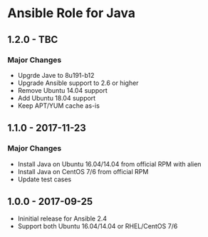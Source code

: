 Ansible Role for Java
=====================

1.2.0 - TBC
-----------

### Major Changes

-   Upgrde Jave to 8u191-b12
-   Upgrade Ansible support to 2.6 or higher
-   Remove Ubuntu 14.04 support
-   Add Ubuntu 18.04 support
-   Keep APT/YUM cache as-is

1.1.0 - 2017-11-23
------------------

### Major Changes

-   Install Java on Ubuntu 16.04/14.04 from official RPM with alien
-   Install Java on CentOS 7/6 from official RPM
-   Update test cases

1.0.0 - 2017-09-25
------------------

-   Ininitial release for Ansible 2.4
-   Support both Ubuntu 16.04/14.04 or RHEL/CentOS 7/6

